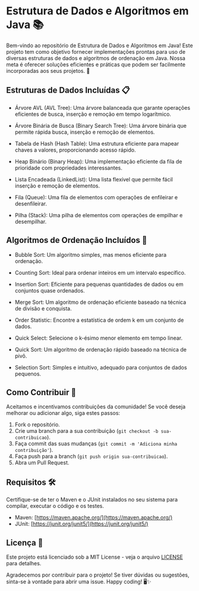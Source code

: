 # Estrutura de Dados e Algoritmos em Java 📚

Bem-vindo ao repositório de Estrutura de Dados e Algoritmos em Java! Este projeto tem como objetivo fornecer implementações prontas para uso de diversas estruturas de dados e algoritmos de ordenação em Java. Nossa meta é oferecer soluções eficientes e práticas que podem ser facilmente incorporadas aos seus projetos. 🚀

## Estruturas de Dados Incluídas 📋

- Árvore AVL (AVL Tree): Uma árvore balanceada que garante operações eficientes de busca, inserção e remoção em tempo logarítmico.
  
- Árvore Binária de Busca (Binary Search Tree): Uma árvore binária que permite rápida busca, inserção e remoção de elementos.

- Tabela de Hash (Hash Table): Uma estrutura eficiente para mapear chaves a valores, proporcionando acesso rápido.

- Heap Binário (Binary Heap): Uma implementação eficiente da fila de prioridade com propriedades interessantes.

- Lista Encadeada (LinkedList): Uma lista flexível que permite fácil inserção e remoção de elementos.

- Fila (Queue): Uma fila de elementos com operações de enfileirar e desenfileirar.

- Pilha (Stack): Uma pilha de elementos com operações de empilhar e desempilhar.

## Algoritmos de Ordenação Incluídos 🔄

- Bubble Sort: Um algoritmo simples, mas menos eficiente para ordenação.

- Counting Sort: Ideal para ordenar inteiros em um intervalo específico.

- Insertion Sort: Eficiente para pequenas quantidades de dados ou em conjuntos quase ordenados.

- Merge Sort: Um algoritmo de ordenação eficiente baseado na técnica de divisão e conquista.

- Order Statistic: Encontre a estatística de ordem k em um conjunto de dados.

- Quick Select: Selecione o k-ésimo menor elemento em tempo linear.

- Quick Sort: Um algoritmo de ordenação rápido baseado na técnica de pivô.

- Selection Sort: Simples e intuitivo, adequado para conjuntos de dados pequenos.

## Como Contribuir 🤝

Aceitamos e incentivamos contribuições da comunidade! Se você deseja melhorar ou adicionar algo, siga estes passos:

1. Fork o repositório.
2. Crie uma branch para a sua contribuição (`git checkout -b sua-contribuicao`).
3. Faça commit das suas mudanças (`git commit -m 'Adiciona minha contribuição'`).
4. Faça push para a branch (`git push origin sua-contribuicao`).
5. Abra um Pull Request.

## Requisitos 🛠️

Certifique-se de ter o Maven e o JUnit instalados no seu sistema para compilar, executar o código e os testes.

- Maven: [https://maven.apache.org/](https://maven.apache.org/)
- JUnit: [https://junit.org/junit5/](https://junit.org/junit5/)

## Licença 📜

Este projeto está licenciado sob a MIT License - veja o arquivo [LICENSE](LICENSE) para detalhes.

Agradecemos por contribuir para o projeto! Se tiver dúvidas ou sugestões, sinta-se à vontade para abrir uma issue. Happy coding! 🖥️✨